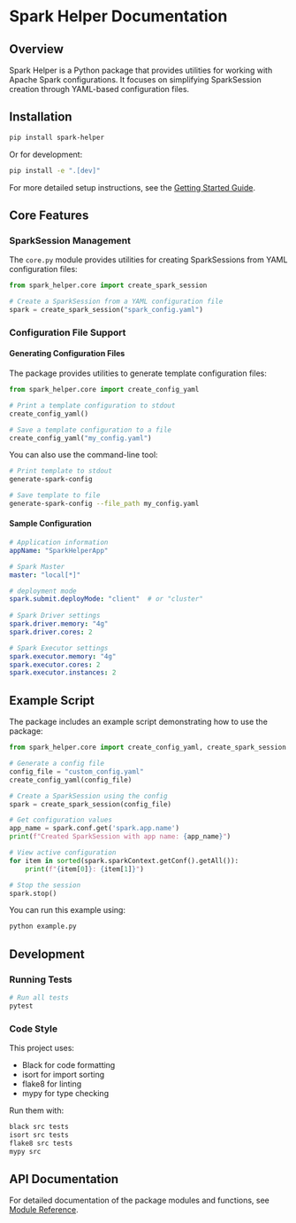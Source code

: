 # Spark Helper Documentation

## Overview

Spark Helper is a Python package that provides utilities for working with Apache Spark configurations. It focuses on simplifying SparkSession creation through YAML-based configuration files.

## Installation

```bash
pip install spark-helper
```

Or for development:

```bash
pip install -e ".[dev]"
```

For more detailed setup instructions, see the [Getting Started Guide](getting_started.md).

## Core Features

### SparkSession Management

The `core.py` module provides utilities for creating SparkSessions from YAML configuration files:

```python
from spark_helper.core import create_spark_session

# Create a SparkSession from a YAML configuration file
spark = create_spark_session("spark_config.yaml")
```

### Configuration File Support

#### Generating Configuration Files

The package provides utilities to generate template configuration files:

```python
from spark_helper.core import create_config_yaml

# Print a template configuration to stdout
create_config_yaml()

# Save a template configuration to a file
create_config_yaml("my_config.yaml")
```

You can also use the command-line tool:

```bash
# Print template to stdout
generate-spark-config

# Save template to file
generate-spark-config --file_path my_config.yaml
```

#### Sample Configuration

```yaml
# Application information
appName: "SparkHelperApp"

# Spark Master 
master: "local[*]"

# deployment mode
spark.submit.deployMode: "client"  # or "cluster"
  
# Spark Driver settings
spark.driver.memory: "4g"
spark.driver.cores: 2

# Spark Executor settings
spark.executor.memory: "4g"
spark.executor.cores: 2
spark.executor.instances: 2
```

## Example Script

The package includes an example script demonstrating how to use the package:

```python
from spark_helper.core import create_config_yaml, create_spark_session

# Generate a config file
config_file = "custom_config.yaml"
create_config_yaml(config_file)

# Create a SparkSession using the config
spark = create_spark_session(config_file)

# Get configuration values
app_name = spark.conf.get('spark.app.name')
print(f"Created SparkSession with app name: {app_name}")

# View active configuration
for item in sorted(spark.sparkContext.getConf().getAll()):
    print(f"{item[0]}: {item[1]}")

# Stop the session
spark.stop()
```

You can run this example using:

```bash
python example.py
```

## Development

### Running Tests

```bash
# Run all tests
pytest
```

### Code Style

This project uses:
- Black for code formatting
- isort for import sorting
- flake8 for linting
- mypy for type checking

Run them with:

```bash
black src tests
isort src tests
flake8 src tests
mypy src
```

## API Documentation

For detailed documentation of the package modules and functions, see [Module Reference](modules.md).
